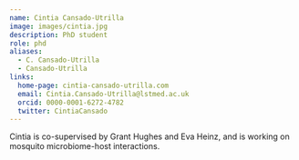```yaml
---
name: Cintia Cansado-Utrilla
image: images/cintia.jpg
description: PhD student
role: phd
aliases:
  - C. Cansado-Utrilla
  - Cansado-Utrilla
links:
  home-page: cintia-cansado-utrilla.com
  email: Cintia.Cansado-Utrilla@lstmed.ac.uk
  orcid: 0000-0001-6272-4782
  twitter: CintiaCansado
---
```


Cintia is co-supervised by Grant Hughes and Eva Heinz, and is working on mosquito microbiome-host interactions.
